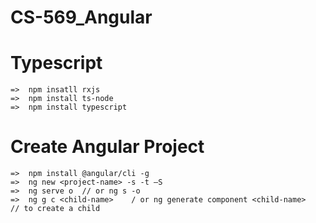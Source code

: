 # CS-569_Angular

# Typescript

    =>  npm insatll rxjs
    =>  npm install ts-node
    =>  npm install typescript
    
# Create Angular Project

    =>  npm install @angular/cli -g
    =>  ng new <project-name> -s -t –S
    =>  ng serve o  // or ng s -o
    =>  ng g c <child-name>    / or ng generate component <child-name>     // to create a child 

# 
